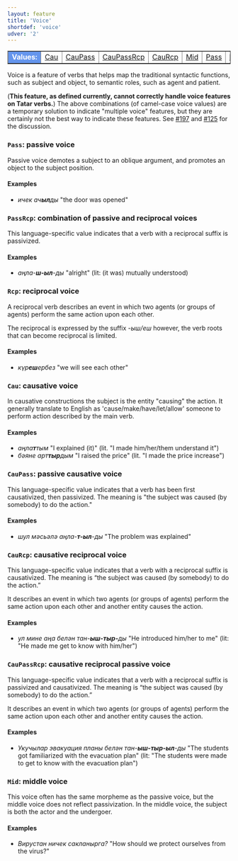 ```yaml
---
layout: feature
title: 'Voice'
shortdef: 'voice'
udver: '2'
---
```


<table class="typeindex" border="1">
<tr>
  <td style="background-color:cornflowerblue;color:white"><strong>Values:</strong> </td>
  <td><a href="#Cau">Cau</a></td>
  <td><a href="#CauPass">CauPass</a></td>
  <td><a href="#CauPassRcp">CauPassRcp</a></td>
  <td><a href="#CauRcp">CauRcp</a></td>
  <td><a href="#Mid">Mid</a></td>
  <td><a href="#Pass">Pass</a></td>
  <td><a href="#PassRcp">PassRcp</a></td>
  <td><a href="#Rcp">Rcp</a></td>
</tr>
</table>

Voice is a feature of verbs that helps map the traditional syntactic functions,
such as subject and object, to semantic roles, such as agent and patient.

(**This feature, as defined currently, cannot correctly handle voice features on Tatar verbs.**)
The above combinations (of camel-case voice values) are a temporary solution to indicate "multiple
voice" features, but they are certainly not the best way to indicate
these features.
See [#197](https://github.com/UniversalDependencies/docs/issues/197) and
[#125](https://github.com/UniversalDependencies/docs/issues/125#issuecomment-112512320)
for the discussion.


### <a name="Pass">`Pass`</a>: passive voice

Passive voice demotes a subject to an oblique argument, and promotes an object to the subject position.

#### Examples

* _ичек ач<b>ыл</b>ды_  "the door was opened"

### <a name="PassRcp">`PassRcp`</a>: combination of passive and reciprocal voices

This language-specific value indicates that a verb with a reciprocal suffix is passivized.

#### Examples

* _аңла-<b>ш-ыл</b>-ды_ "alright" (lit: (it was) mutually understood)


### <a name="Rcp">`Rcp`</a>: reciprocal voice

A reciprocal verb describes an event in which two agents (or groups of agents) perform the same action upon each other.

The reciprocal is expressed by the suffix _-ыш/еш_ however,
the verb roots that can become reciprocal is limited.

#### Examples

* _күр<b>еш</b>ербез_ "we will see each other"


### <a name="Cau">`Cau`</a>: causative voice

In causative constructions the subject is the entity "causing" the action. It generally translate to English as 'cause/make/have/let/allow' someone to perform action described by the main verb.

#### Examples

* _аңла<b>т</b>тым_ "I explained (it)" (lit. "I made him/her/them understand it")
* _бәяне арт<b>тыр</b>дым_ "I raised the price" (lit. "I made the price increase")


### <a name="CauPass">`CauPass`</a>: passive causative voice

This language-specific value indicates that a verb has been first causativized, then passivized.
The meaning is "the subject was caused (by somebody) to do the action."

#### Examples

* _шул мәсьәлә аңла-<b>т-ыл</b>-ды_ "The problem was explained"


### <a name="CauRcp">`CauRcp`</a>: causative reciprocal voice

This language-specific value indicates that a verb with a reciprocal suffix is causativized.
The meaning is “the subject was caused (by somebody) to do the action.”

It describes an event in which two agents (or groups of agents) perform the same action upon each other and another entity causes the action.

#### Examples

* _ул мине аңа белән тан-<b>ыш-тыр-</b>ды_ "He introduced him/her to me" (lit: "He made me get to know with him/her")

### <a name="CauPassRcp">`CauPassRcp`</a>: causative reciprocal passive voice

This language-specific value indicates that a verb with a reciprocal suffix is passivized and causativized.
The meaning is “the subject was caused (by somebody) to do the action.”


It describes an event in which two agents (or groups of agents) perform the same action upon each other and another entity causes the action.

#### Examples

* _Укучылар эвакуация планы белән тан-<b>ыш-тыр-ыл</b>-ды_ "The students got familiarized with the evacuation plan" (lit: "The students were made to get to know with the evacuation plan")

### <a name="Mid">`Mid`</a>: middle voice

This voice often has the same morpheme as the passive voice, but the middle voice does not reflect passivization.
In the middle voice, the subject is both the actor and the undergoer.

#### Examples

* _Вирустан ничек сакланырга?_ "How should we protect ourselves from the virus?"


<!-- Interlanguage links updated Po 6. listopadu 2023, 21:42:13 CET -->
